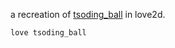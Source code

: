 a recreation of [tsoding_ball](https://tsoding.github.io/zozlib.js/?example=tsoding_ball) in love2d.
```
love tsoding_ball
```
